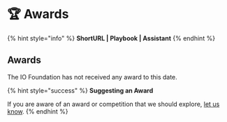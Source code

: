 # 🏆 Awards

{% hint style="info" %}
**ShortURL | Playbook | Assistant**
{% endhint %}

## Awards

The IO Foundation has not received any award to this date.

{% hint style="success" %}
**Suggesting an Award**

If you are aware of an award or competition that we should explore, [let us know](https://tiof.click/TIOFAwardsSuggest).
{% endhint %}

